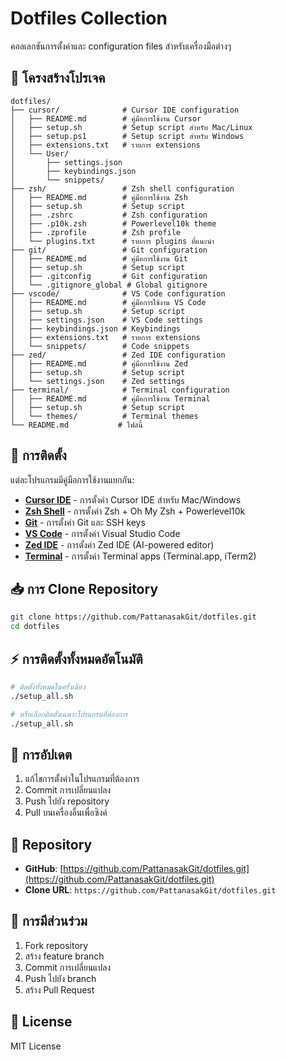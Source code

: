 # Dotfiles Collection

คอลเลกชันการตั้งค่าและ configuration files สำหรับเครื่องมือต่างๆ

## 📁 โครงสร้างโปรเจค

```
dotfiles/
├── cursor/              # Cursor IDE configuration
│   ├── README.md        # คู่มือการใช้งาน Cursor
│   ├── setup.sh         # Setup script สำหรับ Mac/Linux
│   ├── setup.ps1        # Setup script สำหรับ Windows
│   ├── extensions.txt   # รายการ extensions
│   └── User/
│       ├── settings.json
│       ├── keybindings.json
│       └── snippets/
├── zsh/                 # Zsh shell configuration
│   ├── README.md        # คู่มือการใช้งาน Zsh
│   ├── setup.sh         # Setup script
│   ├── .zshrc           # Zsh configuration
│   ├── .p10k.zsh        # Powerlevel10k theme
│   ├── .zprofile        # Zsh profile
│   └── plugins.txt      # รายการ plugins ที่แนะนำ
├── git/                 # Git configuration
│   ├── README.md        # คู่มือการใช้งาน Git
│   ├── setup.sh         # Setup script
│   ├── .gitconfig       # Git configuration
│   └── .gitignore_global # Global gitignore
├── vscode/              # VS Code configuration
│   ├── README.md        # คู่มือการใช้งาน VS Code
│   ├── setup.sh         # Setup script
│   ├── settings.json    # VS Code settings
│   ├── keybindings.json # Keybindings
│   ├── extensions.txt   # รายการ extensions
│   └── snippets/        # Code snippets
├── zed/                 # Zed IDE configuration
│   ├── README.md        # คู่มือการใช้งาน Zed
│   ├── setup.sh         # Setup script
│   └── settings.json    # Zed settings
├── terminal/            # Terminal configuration
│   ├── README.md        # คู่มือการใช้งาน Terminal
│   ├── setup.sh         # Setup script
│   └── themes/          # Terminal themes
└── README.md           # ไฟล์นี้
```

## 🚀 การติดตั้ง

แต่ละโปรแกรมมีคู่มือการใช้งานแยกกัน:

- **[Cursor IDE](./cursor/README.md)** - การตั้งค่า Cursor IDE สำหรับ Mac/Windows
- **[Zsh Shell](./zsh/README.md)** - การตั้งค่า Zsh + Oh My Zsh + Powerlevel10k
- **[Git](./git/README.md)** - การตั้งค่า Git และ SSH keys
- **[VS Code](./vscode/README.md)** - การตั้งค่า Visual Studio Code
- **[Zed IDE](./zed/README.md)** - การตั้งค่า Zed IDE (AI-powered editor)
- **[Terminal](./terminal/README.md)** - การตั้งค่า Terminal apps (Terminal.app, iTerm2)

## 📥 การ Clone Repository

```bash
git clone https://github.com/PattanasakGit/dotfiles.git
cd dotfiles
```

## ⚡ การติดตั้งทั้งหมดอัตโนมัติ

```bash
# ติดตั้งทั้งหมดในครั้งเดียว
./setup_all.sh

# หรือเลือกติดตั้งเฉพาะโปรแกรมที่ต้องการ
./setup_all.sh
```

## 📝 การอัปเดต

1. แก้ไขการตั้งค่าในโปรแกรมที่ต้องการ
2. Commit การเปลี่ยนแปลง
3. Push ไปยัง repository
4. Pull บนเครื่องอื่นเพื่อซิงค์

## 🔗 Repository

- **GitHub**: [https://github.com/PattanasakGit/dotfiles.git](https://github.com/PattanasakGit/dotfiles.git)
- **Clone URL**: `https://github.com/PattanasakGit/dotfiles.git`

## 🤝 การมีส่วนร่วม

1. Fork repository
2. สร้าง feature branch
3. Commit การเปลี่ยนแปลง
4. Push ไปยัง branch
5. สร้าง Pull Request

## 📄 License

MIT License